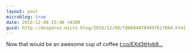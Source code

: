 ```yaml
---
layout: post
microblog: true
date: 2016-12-08 15:40 +0300
guid: http://desparoz.micro.blog/2016/12/08/t806840784997617664.html
---
```

Now that would be an awesome cup of coffee [t.co/EXd3tHvb9...](https://t.co/EXd3tHvb9s)
